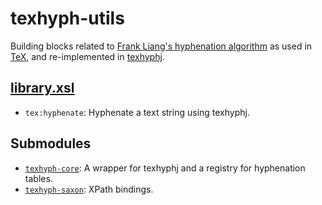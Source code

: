 texhyph-utils
=============

Building blocks related to
[Frank Liang's hyphenation algorithm][Liang] as used in [TeX][], and
re-implemented in [texhyphj][].

[library.xsl](src/main/resources/xml/library.xsl)
-------------------------------------------------

- `tex:hyphenate`: Hyphenate a text string using texhyphj.

Submodules
----------

- [`texhyph-core`](../texhyph/texhyph-core): A wrapper for texhyphj and
  a registry for hyphenation tables.
- [`texhyph-saxon`](../texhyph/texhyph-saxon): XPath bindings.


[Liang]: http://tug.org/docs/liang
[TeX]: http://www.tug.org
[texhyphj]: http://code.google.com/p/texhyphj
